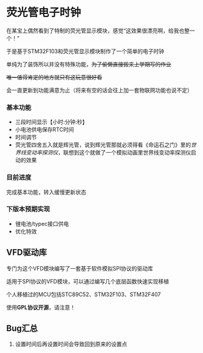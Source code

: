 # 荧光管电子时钟

在某宝上偶然看到了特制的荧光管显示模块，感觉“这效果很漂亮啊，给我也整一个！”

于是基于STM32F103和荧光管显示模块制作了一个简单的电子时钟

单纯为了装饰所以并没有特殊功能，~~为了偷懒直接搬来上学期写的作业~~

~~唯一值得肯定的地方就只有这玩意很好看~~

会一直更新到功能满意为止（将来有空的话会往上加一套物联网功能也说不定）

### 基本功能

* 三段时间显示【小时:分钟:秒】
* 小电池供电保存RTC时间
* 时间调节
* 荧光管四舍五入就是辉光管，说到辉光管那就必须得看《命运石之门》里的*世界线变动率探测仪*，联想到这个就做了一个模拟动画里世界线变动率探测仪启动的效果

### 目前进度

完成基本功能，转入缓慢更新状态

### 下版本预期实现

- 锂电池/typec接口供电
- 优化特效

## VFD驱动库

专门为这个VFD模块编写了一套基于软件模拟SPI协议的驱动库

适用于SPI协议的VFD模块，可以通过编写几个底层函数快速实现移植

个人移植过的MCU包括STC89C52、STM32F103、STM32F407

使用**GPL协议开源**，请注意！

## Bug汇总

1. 设置时间后再设置时间会导致回到原来的设置点

